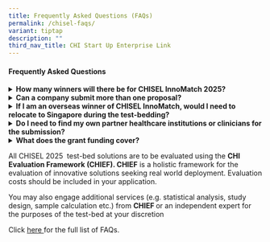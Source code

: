 ```yaml
---
title: Frequently Asked Questions (FAQs)
permalink: /chisel-faqs/
variant: tiptap
description: ""
third_nav_title: CHI Start Up Enterprise Link
---
```

<h4>Frequently Asked Questions</h4>
<div data-type="detailGroup" class="isomer-accordion isomer-accordion-white">
<details class="isomer-details">
<summary><strong>How many winners will there be for CHISEL InnoMatch 2025?</strong>
</summary>
<div data-type="detailsContent" class="isomer-details-content">
<p>Up to six (6) winners will be selected at the end of this year’s Challenge.</p>
</div>
</details>
<details class="isomer-details">
<summary><strong>Can a company submit more than one proposal?</strong>
</summary>
<div data-type="detailsContent" class="isomer-details-content">
<p>Yes. However, each proposal should be a distinct solution from other proposals
you are submitting.</p>
</div>
</details>
<details class="isomer-details">
<summary><strong>If I am an overseas winner of CHISEL InnoMatch, would I need to relocate to Singapore during the test-bedding?</strong>
</summary>
<div data-type="detailsContent" class="isomer-details-content">
<p>Relocating or setting up a local office in Singapore is not mandatory.
However, we do strongly advise and encourage winners to build local contacts
or partnerships e.g. local distributors. This is to facilitate communication
and provide local support to the partner healthcare cluster you are paired
with for the test-bedding. A local presence would help build a long-term
partnership (especially if the test-bedding results are favourable).</p>
</div>
</details>
<details class="isomer-details">
<summary><strong>Do I need to find my own partner healthcare institutions or clinicians for the submission?</strong>
</summary>
<div data-type="detailsContent" class="isomer-details-content">
<p>No, you do not have to. Through CHISEL, the winning teams will be paired
up with the interested healthcare institutions at the end of the Finale.
The paired healthcare institution will help you to identify the clinical
project lead that you will be working with for the test-bedding.</p>
</div>
</details>
<details class="isomer-details">
<summary><strong>What does the grant funding cover?</strong>
</summary>
<div data-type="detailsContent" class="isomer-details-content">
<p>The grant funding covers costs incurred by the winner and partnered healthcare
institutions specifically for the purposes of the test-bed, such as:</p>
<p>·&nbsp;&nbsp;&nbsp;&nbsp;&nbsp;&nbsp; Pilot manufacturing,</p>
<p>·&nbsp;&nbsp;&nbsp;&nbsp;&nbsp;&nbsp; Purchase of consumables,</p>
<p>·&nbsp;&nbsp;&nbsp;&nbsp;&nbsp;&nbsp; Customisation,</p>
<p>·&nbsp;&nbsp;&nbsp;&nbsp;&nbsp;&nbsp; Test-bedding services (e.g. protocol
planning, data management),</p>
<p>Analytics and evaluation services.</p>
</div>
</details>
</div>
<p>All CHISEL 2025 &nbsp;test-bed solutions are to be evaluated using the <strong>CHI Evaluation Framework (CHIEF). CHIEF</strong> is
a holistic framework for the evaluation of innovative solutions seeking
real world deployment. Evaluation costs should be included in your application.&nbsp;</p>
<p>You may also engage additional services (e.g. statistical analysis, study
design, sample calculation etc.) from <strong>CHIEF </strong>or an independent
expert for the purposes of the test-bed at your discretion</p>
<p>Click <a href="https://file.for.sg/chisel2025faqs.pdf" rel="noopener nofollow" target="_blank">here </a>for
the full list of FAQs.</p>
<p></p>